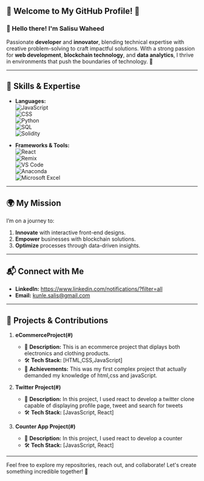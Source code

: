 

## 🌟 Welcome to My GitHub Profile! 🌟

### 👋 Hello there! I'm Salisu Waheed  
Passionate **developer** and **innovator**, blending technical expertise with creative problem-solving to craft impactful solutions. With a strong passion for **web development**, **blockchain technology**,  and **data analytics**, I thrive in environments that push the boundaries of technology. 🚀

---

## 🎯 Skills & Expertise  

- **Languages:**  
  ![JavaScript](https://img.shields.io/badge/-JavaScript-F7DF1E?logo=javascript&logoColor=black&style=flat-square)  
  ![CSS](https://img.shields.io/badge/-CSS-1572B6?logo=css3&logoColor=white&style=flat-square)  
  ![Python](https://img.shields.io/badge/-Python-3776AB?logo=python&logoColor=white&style=flat-square)  
  ![SQL](https://img.shields.io/badge/-SQL-4479A1?logo=postgresql&logoColor=white&style=flat-square)  
  ![Solidity](https://img.shields.io/badge/-Solidity-363636?logo=ethereum&logoColor=white&style=flat-square)

- **Frameworks & Tools:**  
  ![React](https://img.shields.io/badge/-React-61DAFB?logo=react&logoColor=black&style=flat-square)  
  ![Remix](https://img.shields.io/badge/-Remix-000000?logo=remix&logoColor=white&style=flat-square)  
  ![VS Code](https://img.shields.io/badge/-VS_Code-007ACC?logo=visualstudiocode&logoColor=white&style=flat-square)  
  ![Anaconda](https://img.shields.io/badge/-Anaconda-44A833?logo=anaconda&logoColor=white&style=flat-square)  
  ![Microsoft Excel](https://img.shields.io/badge/-Microsoft_Excel-217346?logo=microsoft-excel&logoColor=white&style=flat-square)

---

## 🌍 My Mission  

I’m on a journey to:  
     
1. **Innovate** with interactive front-end designs. 
2. **Empower** businesses with blockchain solutions. 
3. **Optimize** processes through data-driven insights.  

---

## 📬 Connect with Me  

- **LinkedIn:** https://www.linkedin.com/notifications/?filter=all  
- **Email:** kunle.salis@gmail.com

---

## 🚀 Projects & Contributions  

1. **eCommerceProject(#)**  
   - 🔗 **Description:** This is an ecommerce project that diplays both electronics and clothing products.  
   - 🛠️ **Tech Stack:** [HTML,CSS,JavaScript]  
   - 🌟 **Achievements:** This was my first complex project that actually demanded my knowledge of html,css and javaScript.  

2. **Twitter Project(#)**  
   - 🔗 **Description:** In this project, I used react to develop a twitter clone capable of displaying profile page, tweet and search for tweets  
   - 🛠️ **Tech Stack:** [JavasScript, React]  

2. **Counter App Project(#)**  
   - 🔗 **Description:** In this project, I used react to develop a counter 
   - 🛠️ **Tech Stack:** [JavasScript, React]  
---

Feel free to explore my repositories, reach out, and collaborate! Let's create something incredible together! 🌈  

<!--
**CodeKunle/CodeKunle** is a ✨ _special_ ✨ repository because its `README.md` (this file) appears on your GitHub profile.

Here are some ideas to get you started:

- 🔭 I’m currently working on ...
- 🌱 I’m currently learning ...
- 👯 I’m looking to collaborate on ...
- 🤔 I’m looking for help with ...
- 💬 Ask me about ...
- 📫 How to reach me: ...
- 😄 Pronouns: ...
- ⚡ Fun fact: ...
-->
